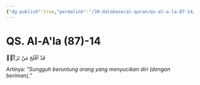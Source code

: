 ```yaml
---
{"dg-publish":true,"permalink":"/30-database/al-quran/qs-al-a-la-87-14/"}
---
```



# QS. Al-A'la (87)-14
قَدْ اَفْلَحَ مَنْ تَزَكّٰىۙ 

Artinya: *"Sungguh beruntung orang yang menyucikan diri (dengan beriman),"*
